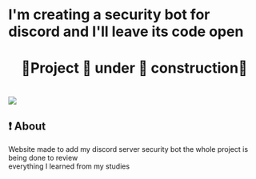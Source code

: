 <h1> I'm creating a security bot for discord and I'll leave its code open <h1>
<p align="center"> 🚧Project 🚀 under 🚀 construction🚧 </p>
<h1>
<img src="Animação.gif">
</h1>
<h2> ❗ About </h2>
<p> Website made to add my discord server security bot the whole project is being done to review <br>everything I learned from my studies </p>
